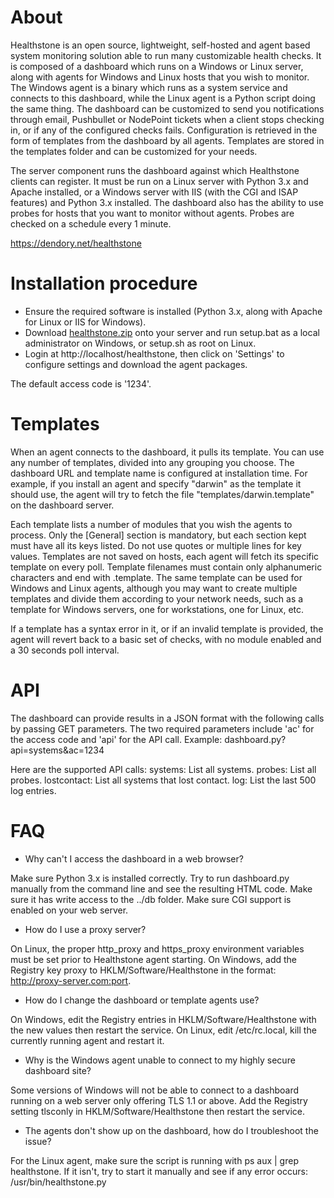 About
=====

Healthstone is an open source, lightweight, self-hosted and agent based system monitoring solution able to run many customizable health checks. 
It is composed of a dashboard which runs on a Windows or Linux server, along with agents for Windows and Linux hosts that you wish to monitor. 
The Windows agent is a binary which runs as a system service and connects to this dashboard, while the Linux agent is a Python script doing the 
same thing. The dashboard can be customized to send you notifications through email, Pushbullet or NodePoint tickets when a client stops checking 
in, or if any of the configured checks fails. Configuration is retrieved in the form of templates from the dashboard by all agents. Templates are 
stored in the templates folder and can be customized for your needs.

The server component runs the dashboard against which Healthstone clients can register. It must be run on a Linux server with Python 3.x and 
Apache installed, or a Windows server with IIS (with the CGI and ISAP features) and Python 3.x installed. The dashboard also has the ability to
use probes for hosts that you want to monitor without agents. Probes are checked on a schedule every 1 minute.

https://dendory.net/healthstone


Installation procedure
======================

* Ensure the required software is installed (Python 3.x, along with Apache for Linux or IIS for Windows).
* Download [healthstone.zip](https://github.com/dendory/Healthstone/blob/master/healthstone.zip) onto your server and run setup.bat as a local administrator on Windows, or setup.sh as root on Linux.
* Login at http://localhost/healthstone, then click on 'Settings' to configure settings and download the agent packages.

The default access code is '1234'.


Templates
=========

When an agent connects to the dashboard, it pulls its template. You can use any number of templates, divided into any grouping you choose. The 
dashboard URL and template name is configured at installation time. For example, if you install an agent and specify "darwin" as the template it 
should use, the agent will try to fetch the file "templates/darwin.template" on the dashboard server.

Each template lists a number of modules that you wish the agents to process. Only the [General] section is mandatory, but each section kept must 
have all its keys listed. Do not use quotes or multiple lines for key values. Templates are not saved on hosts, each agent will fetch its 
specific template on every poll. Template filenames must contain only alphanumeric characters and end with .template. The same template can be 
used for Windows and Linux agents, although you may want to create multiple templates and divide them according to your network needs, such as a 
template for Windows servers, one for workstations, one for Linux, etc.

If a template has a syntax error in it, or if an invalid template is provided, the agent will revert back to a basic set of checks, with no 
module enabled and a 30 seconds poll interval.


API
===

The dashboard can provide results in a JSON format with the following calls by passing GET parameters. The two required parameters include 'ac'
for the access code and 'api' for the API call. Example: dashboard.py?api=systems&ac=1234

Here are the supported API calls:
systems: List all systems.
probes: List all probes.
lostcontact: List all systems that lost contact.
log: List the last 500 log entries.


FAQ
===

* Why can't I access the dashboard in a web browser?

Make sure Python 3.x is installed correctly. Try to run dashboard.py manually from the command line and see the resulting HTML code. Make sure it 
has write access to the ../db folder. Make sure CGI support is enabled on your web server.

* How do I use a proxy server?

On Linux, the proper http_proxy and https_proxy environment variables must be set prior to Healthstone agent starting. On Windows, add the 
Registry key proxy to HKLM/Software/Healthstone in the format: http://proxy-server.com:port.

* How do I change the dashboard or template agents use?

On Windows, edit the Registry entries in HKLM/Software/Healthstone with the new values then restart the service. On Linux, edit /etc/rc.local, 
kill the currently running agent and restart it.

* Why is the Windows agent unable to connect to my highly secure dashboard site?

Some versions of Windows will not be able to connect to a dashboard running on a web server only offering TLS 1.1 or above. Add the Registry 
setting tlsconly in HKLM/Software/Healthstone then restart the service.

* The agents don't show up on the dashboard, how do I troubleshoot the issue?

For the Linux agent, make sure the script is running with ps aux | grep healthstone. If it isn't, try to start it manually and see if any error 
occurs: /usr/bin/healthstone.py <dashboard url> <template name>. For the Windows agent, check the Event Viewer under the Application log, all 
errors should be logged there.

* I see this error in the Event Log: Cannot load Counter Name data because an invalid index?

Some Windows systems seem to have their performance cache get corrupted from time to time. Try the following in an Administrator command window: 
lodctr /r.

* Why is the Linux agent not running/stopped unexpectingly?

Check the log at /var/log/messages for hints as to why it stopped. Try to run the agent manually. The agent is set to run automatically on 
boot from /etc/rc.local.

* Agents are not reporting any check or losing contact after a template change?

Make sure your template is not corrupted or misformed. Agents are set to revert to the default configuration of 30 seconds interval with no 
module being run if they cannot parse the template successfully. There is also a limit to the amount of data passed by the agents, try turning 
verbose to false.

* I'm not getting notifications?

Check the Apache log to see if the notify function failed for some reason. This should be under /var/log/httpd/<site_name>.error_log.

* Probes are not working?

Probes rely on the dashboard component to run every minute on schedule. The setup process attempts to add a crontab entry (for Linux) or a
scheduled task (on Windows) to run the script. Check your system logs to see if the task runs properly, and fix any error that may prevent it
from running.


License
=======

The MIT License (MIT)

Copyright (c) 2015-2019 Patrick Lambert

Permission is hereby granted, free of charge, to any person obtaining a copy
of this software and associated documentation files (the "Software"), to deal
in the Software without restriction, including without limitation the rights
to use, copy, modify, merge, publish, distribute, sublicense, and/or sell
copies of the Software, and to permit persons to whom the Software is
furnished to do so, subject to the following conditions:

The above copyright notice and this permission notice shall be included in all
copies or substantial portions of the Software.

THE SOFTWARE IS PROVIDED "AS IS", WITHOUT WARRANTY OF ANY KIND, EXPRESS OR
IMPLIED, INCLUDING BUT NOT LIMITED TO THE WARRANTIES OF MERCHANTABILITY,
FITNESS FOR A PARTICULAR PURPOSE AND NONINFRINGEMENT. IN NO EVENT SHALL THE
AUTHORS OR COPYRIGHT HOLDERS BE LIABLE FOR ANY CLAIM, DAMAGES OR OTHER
LIABILITY, WHETHER IN AN ACTION OF CONTRACT, TORT OR OTHERWISE, ARISING FROM,
OUT OF OR IN CONNECTION WITH THE SOFTWARE OR THE USE OR OTHER DEALINGS IN THE
SOFTWARE.

